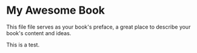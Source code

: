 # My Awesome Book

This file file serves as your book's preface, a great place to describe your book's content and ideas.





This is a test.

